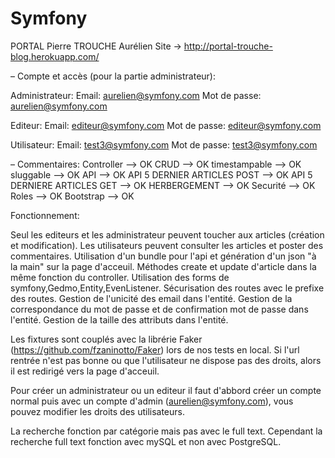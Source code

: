 # Symfony
PORTAL Pierre
TROUCHE Aurélien
Site -> http://portal-trouche-blog.herokuapp.com/

– Compte et accès (pour la partie administrateur):

Administrateur:
Email: aurelien@symfony.com
Mot de passe: aurelien@symfony.com

Editeur:
Email: editeur@symfony.com
Mot de passe: editeur@symfony.com

Utilisateur:
Email: test3@symfony.com
Mot de passe: test3@symfony.com

– Commentaires:
  Controller --> OK
  CRUD --> OK
  timestampable --> OK
  sluggable --> OK
  API --> OK
  API 5 DERNIER ARTICLES POST --> OK
  API 5 DERNIERE ARTICLES GET --> OK
  HERBERGEMENT --> OK
  Securité --> OK
  Roles --> OK
  Bootstrap --> OK

Fonctionnement:

Seul les editeurs et les administrateur peuvent toucher aux articles (création et modification).
Les utilisateurs peuvent consulter les articles et poster des commentaires.
Utilisation d'un bundle pour l'api et génération d'un json "à la main" sur la page d'acceuil.
Méthodes create et update d'article dans la même fonction du controller.
Utilisation des forms de symfony,Gedmo,Entity,EvenListener.
Sécurisation des routes avec le prefixe des routes.
Gestion de l'unicité des email dans l'entité.
Gestion de la correspondance du mot de passe et de confirmation mot de passe dans l'entité.
Gestion de la taille des attributs dans l'entité.

Les fixtures sont couplés avec la librérie Faker (https://github.com/fzaninotto/Faker) lors de nos tests en local.
Si l'url rentrée  n'est pas bonne ou que l'utilisateur ne dispose pas des droits, alors il est redirigé vers la page d'acceuil.

Pour créer un administrateur ou un editeur il faut d'abbord créer un compte normal puis avec un compte d'admin (aurelien@symfony.com), vous pouvez modifier les droits des utilisateurs.

La recherche fonction par catégorie mais pas avec le full text. Cependant la recherche full text fonction avec mySQL et non avec PostgreSQL.

